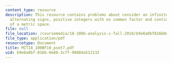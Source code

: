 ```yaml
---
content_type: resource
description: This resource contains problems about consider an infinite series with
  alternating signs, positive integers with no common factor and continuous mappings
  of a metric space.
file: null
file_location: /coursemedia/18-100b-analysis-i-fall-2010/b9e8a0bf816b0e883cff98884a512132_MIT18_100BF10_pset7.pdf
file_type: application/pdf
resourcetype: Document
title: MIT18_100BF10_pset7.pdf
uid: b9e8a0bf-816b-0e88-3cff-98884a512132
---
```

